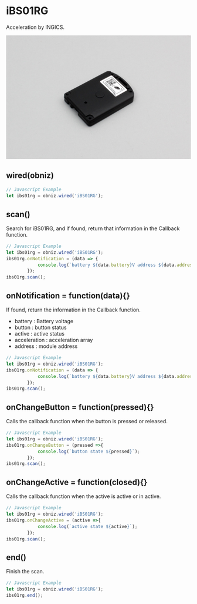 # iBS01RG
Acceleration by INGICS.

![](image.jpg)


## wired(obniz)

```javascript
// Javascript Example
let ibs01rg = obniz.wired('iBS01RG');
```

## scan()

Search for iBS01RG, and if found, return that information in the Callback function.

```javascript
// Javascript Example
let ibs01rg = obniz.wired('iBS01RG');
ibs01rg.onNotification = (data => {
            console.log(`battery ${data.battery}V address ${data.address} button ${data.button} active ${data.active} acceleration ${data.acceleration[0].x},${data.acceleration[0].y},${data.acceleration[0].z} ${data.acceleration[1].x},${data.acceleration[1].y},${data.acceleration[1].z} ${data.acceleration[2].x},${data.acceleration[2].y},${data.acceleration[2].z}` ) ;
        });
ibs01rg.scan();
```

## onNotification = function(data){}

If found, return the information in the Callback function.

- battery : Battery voltage
- button : button status
- active : active status
- acceleration : acceleration array
- address : module address

```javascript
// Javascript Example
let ibs01rg = obniz.wired('iBS01RG');
ibs01rg.onNotification = (data => {
            console.log(`battery ${data.battery}V address ${data.address} button ${data.button} active ${data.active} acceleration ${data.acceleration[0].x},${data.acceleration[0].y},${data.acceleration[0].z} ${data.acceleration[1].x},${data.acceleration[1].y},${data.acceleration[1].z} ${data.acceleration[2].x},${data.acceleration[2].y},${data.acceleration[2].z}` ) ;
        });
ibs01rg.scan();
```

## onChangeButton = function(pressed){}

Calls the callback function when the button is pressed or released.

```javascript
// Javascript Example
let ibs01rg = obniz.wired('iBS01RG');
ibs01rg.onChangeButton = (pressed =>{
            console.log(`button state ${pressed}`);
        });
ibs01rg.scan();
```

## onChangeActive = function(closed){}

Calls the callback function when the active is active or in active.

```javascript
// Javascript Example
let ibs01rg = obniz.wired('iBS01RG');
ibs01rg.onChangeActive = (active =>{
            console.log(`active state ${active}`);
        });
ibs01rg.scan();
```

## end()

Finish the scan.

```javascript
// Javascript Example
let ibs01rg = obniz.wired('iBS01RG');
ibs01rg.end();
```
